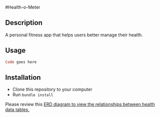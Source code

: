 #Health-o-Meter

## Description
A personal fitness app that helps users better manage their health.

## Usage
```Ruby
Code goes here
```

## Installation
* Clone this repository to your computer
* Run ```bundle install```

Please review this <a href="https://www.lucidchart.com/invitations/accept/f54af119-7d39-476d-b50c-c28428313c7b" target="_blank">ERD diagram to view the relationships between health data tables.</a> 
